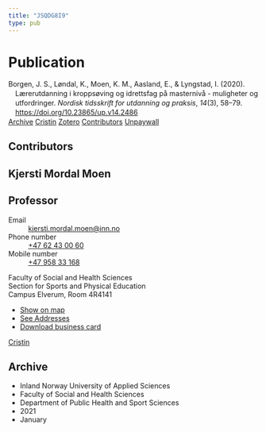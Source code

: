 ```yaml
---
title: "JSQDG8I9"
type: pub
---
```

<h1>Publication</h1>
<article id="csl-bib-container-JSQDG8I9" class="csl-bib-container">
  <div class="csl-bib-body" style="line-height: 1.35; padding-left: 1em; text-indent:-1em;">
  <div class="csl-entry">Borgen, J. S., L&#xF8;ndal, K., Moen, K. M., Aasland, E., &amp; Lyngstad, I. (2020). L&#xE6;rerutdanning i kropps&#xF8;ving og idrettsfag p&#xE5; masterniv&#xE5; - muligheter og utfordringer. <i>Nordisk tidsskrift for utdanning og praksis</i>, <i>14</i>(3), 58&#x2013;79. <a href="https://doi.org/10.23865/up.v14.2486">https://doi.org/10.23865/up.v14.2486</a></div>
</div>
  <div class="csl-bib-buttons">
    <a href="#taxonomy-article-JSQDG8I9" class="csl-bib-button">Archive</a>
    <a href alt="Cristin URL" class="csl-bib-button">Cristin</a>
    <a href alt="Zotero URL" class="csl-bib-button">Zotero</a>
    <a href="#contributors-article-JSQDG8I9" class="csl-bib-button">Contributors</a>
    <a href="https://utdanningogpraksis.no/index.php/up/article/download/2486/5014" class="csl-bib-button">Unpaywall</a>
  </div>
  <div id="csl-bib-meta-container-JSQDG8I9"></div>
</article>
<div id="csl-bib-meta-JSQDG8I9" class="csl-bib-meta">
  <article id="contributors-article-JSQDG8I9" class="contributors-article">
    <h1>Contributors</h1>
    <div class="personas">
<div class="vrtx-hinn-person-card">
<div class="photo">
<i class="lar la-user-circle missing-person"></i>
</div>
<div class="info">
<hgroup><h1>Kjersti Mordal Moen</h1>
<h2>Professor</h2>
</hgroup><dl>
<dt>Email</dt>
<dd>
<a href="mailto:kjersti.mordal.moen@inn.no">kjersti.mordal.moen@inn.no</a>
</dd>
<dt>Phone number</dt>
<dd><a href="tel:+4762430060">
+47 62 43 00 60
</a></dd>
<dt>Mobile number</dt>
<dd><a href="tel:+4795833168">
+47 958 33 168
</a></dd>
</dl>
<p>
Faculty of Social and Health Sciences<br>
Section for Sports and Physical Education<br>
Campus Elverum,
Room 4R4141
</p>
<ul class="vrtx-hinn-links">
<li><a href="https://www.google.com/maps?q=60.88156,11.53723">Show on map</a></li>
<li><a href="https://www.inn.no/english/find-an-employee/kjersti-mordal-moen.html#vrtx-hinn-addresses">See Addresses</a></li>
<li><a href="https://www.inn.no/english/find-an-employee/kjersti-mordal-moen.html?vrtx=vcf">Download business card</a></li>
</ul>
</div>
</div>
<a href="https://app.cristin.no/persons/show.jsf?id=53554" alt="Cristin URL" class="personas-cristin">Cristin</a>
</div>
  </article>
  <article id="taxonomy-article-JSQDG8I9" class="taxonomy-article">
    <h1>Archive</h1>
    <ul>
      <li>Inland Norway University of Applied Sciences</li>
      <li>Faculty of Social and Health Sciences</li>
      <li>Department of Public Health and Sport Sciences</li>
      <li>2021</li>
      <li>January</li>
    </ul>
  </article>
</div>
